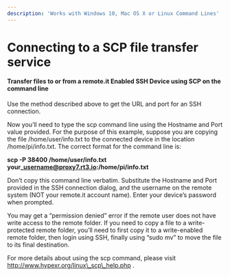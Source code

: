 ```yaml
---
description: 'Works with Windows 10, Mac OS X or Linux Command Lines'
---
```


# Connecting to a SCP file transfer service

#### Transfer files to or from a remote.it Enabled SSH Device using SCP on the command line

Use the method described above to get the URL and port for an SSH connection.

Now you’ll need to type the scp command line using the Hostname and Port value provided.  For the purpose of this example, suppose you are copying the file /home/user/info.txt to the connected device in the location /home/pi/info.txt.  The correct format for the command line is:

**scp -P 38400 /home/user/info.txt your\_username@proxy7.rt3.io:/home/pi/info.txt**

Don’t copy this command line verbatim.  Substitute the Hostname and Port provided in the SSH connection dialog, and the username on the remote system \(NOT your remote.it account name\).  Enter your device’s password when prompted.

You may get a “permission denied” error if the remote user does not have write access to the remote folder.  If you need to copy a file to a write-protected remote folder, you’ll need to first copy it to a write-enabled remote folder, then login using SSH, finally using “sudo mv” to move the file to its final destination.

For more details about using the scp command, please visit http://www.hypexr.org/linux\_scp\_help.php .

